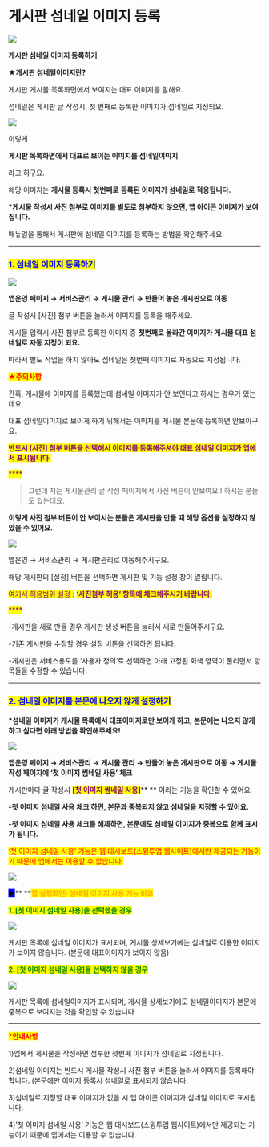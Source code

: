 # 게시판 섬네일 이미지 등록

![](https://wp.swing2app.co.kr/wp-content/uploads/2018/09/%EA%B2%8C%EC%8B%9C%ED%8C%90-%EC%84%AC%EB%84%A4%EC%9D%BC-%EC%A0%9C%EB%AA%A9.png)

**게시판 섬네일 이미지 등록하기**

**★게시판 섬네일이미지란?**

게시판 게시물 목록화면에서 보여지는 대표 이미지를 말해요.

섬네일은 게시판 글 작성시,  첫 번째로 등록한 이미지가 섬네일로 지정되요.

![](https://wp.swing2app.co.kr/wp-content/uploads/2018/09/%EA%B2%8C%EC%8B%9C%ED%8C%90%EC%84%AC%EB%84%A4%EC%9D%BC%EC%9D%B4%EB%AF%B8%EC%A7%80.png)

이렇게&#x20;

**게시판 목록화면에서 대표로 보이는 이미지를 섬네일이미지**

라고 하구요.

해당 이미지는 **게시물 등록시 첫번째로 등록된 이미지가 섬네일로 적용됩니다.**

**\*게시물 작성시 사진 첨부로 이미지를 별도로 첨부하지 않으면, 앱 아이콘 이미지가 보여집니다.**

매뉴얼을 통해서 게시판에 섬네일 이미지를 등록하는 방법을 확인해주세요.

***

### <mark style="color:blue;">**1. 섬네일 이미지 등록하기**</mark>

![](https://wp.swing2app.co.kr/wp-content/uploads/2018/09/%EC%84%AC%EB%84%A4%EC%9D%BC2\_20.06.png)

**앱운영 페이지 → 서비스관리 → 게시물 관리 → 만들어 놓은 게시판으로 이동**

글 작성시 \[사진] 첨부 버튼을 눌러서 이미지를 등록을 해주세요.

게시물 입력시 사진 첨부로 등록한 이미지 중 **첫번째로 올라간 이미지가 게시물 대표 섬네일로 자동 지정이 되요.**

따라서 별도 작업을 하지 않아도 섬네일은 첫번째 이미지로 자동으로 지정됩니다.

<mark style="color:red;">**★주의사항**</mark>

간혹, 게시물에 이미지를 등록했는데 섬네일 이미지가 안 보인다고 하시는 경우가 있는데요.

대표 섬네일이미지로 보이게 하기 위해서는 이미지를 게시물 본문에 등록하면 안보이구요.

<mark style="color:purple;">**반드시 \[사진] 첨부 버튼을 선택해서 이미지를 등록해주셔야 대표 섬네일 이미지가 앱에서 표시됩니다.**</mark>&#x20;

<mark style="color:purple;">****</mark>

> 그런데 저는 게시물관리 글 작성 페이지에서 사진 버튼이 안보여요!! 하시는 분들도 있는데요.&#x20;
>
>

**이렇게 사진 첨부 버튼이 안 보이시는 분들은 게시판을 만들 때 해당 옵션을 설정하지 않았을 수 있어요.**

![](https://wp.swing2app.co.kr/wp-content/uploads/2018/09/%EC%84%AC%EB%84%A4%EC%9D%BC3\_20.06.png)

앱운영 →  서비스관리 → 게시판관리로 이동해주시구요.

해당 게시판의 \[설정] 버튼을 선택하면 게시판 및 기능 설정 창이 열립니다.

<mark style="color:purple;">여기서 허용범위 설정 :</mark>  <mark style="color:purple;"></mark><mark style="color:purple;">**‘사진첨부 허용’ 항목에 체크해주시기 바랍니다.**</mark>

<mark style="color:purple;">****</mark>

\-게시판을 새로 만들 경우 게시판 생성 버튼을 눌러서 새로 만들어주시구요.

\-기존 게시판을 수정할 경우 설정 버튼을 선택하면 됩니다.

\-게시판은 서비스용도를 ‘사용자 정의’로 선택하면 아래 고정된 회색 영역이 풀리면서 항목들을 수정할 수 있습니다.&#x20;

***

### <mark style="color:blue;">**2. 섬네일 이미지를 본문에 나오지 않게 설정하기**</mark>

**\*섬네일 이미지가 게시물 목록에서 대표이미지로만 보이게 하고, 본문에는 나오지 않게 하고 싶다면 아래 방법을 확인해주세요!**

![](https://wp.swing2app.co.kr/wp-content/uploads/2018/09/%EC%84%AC%EB%84%A4%EC%9D%BC\_20.06.png)

**앱운영 페이지 → 서비스관리 → 게시물 관리 → 만들어 놓은 게시판으로 이동 → 게시물 작성 페이지에 ‘첫 이미지 썸네일 사용’ 체크**

게시판마다 글 작성시 <mark style="color:purple;">**\[첫 이미지 썸네일 사용]**</mark>** ** 이라는 기능을 확인할 수 있어요.

**-첫 이미지 섬네일 사용 체크 하면, 본문과 중복되지 않고 섬네일을 지정할 수 있어요.**

**-첫 이미지 섬네일 사용 체크를 해제하면, 본문에도 섬네일 이미지가 중복으로 함께 표시가 됩니다.**&#x20;

<mark style="color:red;">‘첫 이미지 섬네일 사용’ 기능은 웹 대시보드(스윙투앱 웹사이트)에서만 제공되는 기능이기 때문에 앱에서는 이용할 수 없습니다.</mark>

![](https://wp.swing2app.co.kr/wp-content/uploads/2018/09/%ED%99%94%EC%82%B4%ED%91%9C-2.png)

<mark style="background-color:blue;">**▶**</mark>**  **<mark style="color:orange;">**앱 실행화면) 섬네일 이미지 사용 기능 비교**</mark>

<mark style="color:green;">**1. \[첫 이미지 섬네일 사용]을 선택했을 경우**</mark>

![](https://s3.ap-northeast-2.amazonaws.com/swing2bucket/resource/image/help/6d2895ec8bfe177d32fad1756161cba3.png)

게시판 목록에 섬네일 이미지가 표시되며, 게시물 상세보기에는 섬네일로 이용한 이미지가 보이지 않습니다.  (본문에 대표이미지가 보이지 않음)



<mark style="color:green;">**2. \[첫 이미지 섬네일 사용]을 선택하지 않을 경우**</mark>&#x20;

![](https://s3.ap-northeast-2.amazonaws.com/swing2bucket/resource/image/help/7f557a5bde674fee4d703e6756d01629.png)

게시판 목록에 섬네일이미지가 표시되며, 게시물 상세보기에도 섬네일이미지가 본문에 중복으로 보여지는 것을 확인할 수 있습니다

***

<mark style="color:red;">**\*안내사항**</mark>

1\)앱에서 게시물을 작성하면 첨부한 첫번째 이미지가 섬네일로 지정됩니다.

2\)섬네일 이미지는 반드시 게시물 작성시 사진 첨부 버튼을 눌러서 이미지를 등록해야 합니다. (본문에만 이미지 등록시 섬네일로 표시되지 않습니다.

3\)섬네일로 지정할 대표 이미지가 없을 시 앱 아이콘 이미지가 섬네일 이미지로 표시됩니다.

4\)’첫 이미지 섬네일 사용’ 기능은 웹 대시보드(스윙투앱 웹사이트)에서만 제공되는 기능이기 때문에 앱에서는 이용할 수 없습니다.
